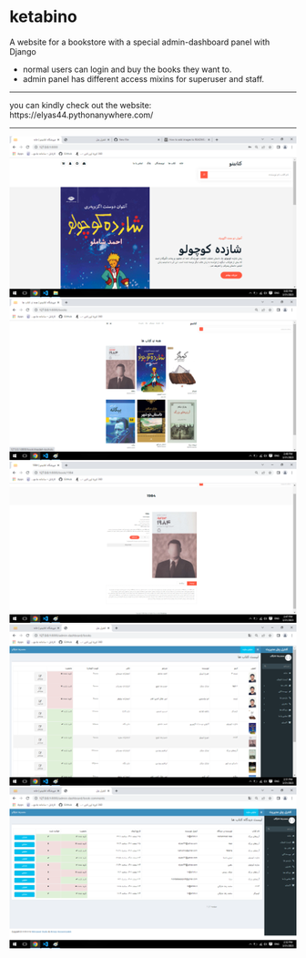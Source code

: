 # ketabino
A website for a bookstore with a special admin-dashboard panel with Django

* normal users can login and buy the books they want to.
* admin panel has different access mixins for superuser and staff.
<hr>
you can kindly check out the website: https://elyas44.pythonanywhere.com/
<hr>

![index page](assets/demoImages/index.png)
![books](assets/demoImages/books.png)
![book detail](assets/demoImages/book%20detail.png)
![admin books](assets/demoImages/admin%20book.png)
![admin comments](assets/demoImages/admini%20comment.png)
